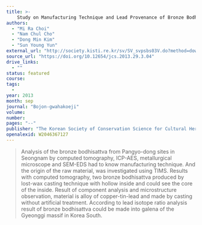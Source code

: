 ```yaml
---
title: >-
    Study on Manufacturing Technique and Lead Provenance of Bronze Bodhisattva from Pangyo-dong Sites in Seongnam
authors:
  - "Mi Ra Choi"
  - "Nam Chul Cho"
  - "Dong Min Kim"
  - "Sun Young Yun"
external_url: "http://society.kisti.re.kr/sv/SV_svpsbs03V.do?method=download&cn1=JAKO201330258591045"
source_url: "https://doi.org/10.12654/jcs.2013.29.3.04"
drive_links:
  - ""
status: featured
course: 
tags:
  - 
year: 2013
month: sep
journal: "Bojon-gwahakoeji"
volume: 
number: 
pages: "--"
publisher: "The Korean Society of Conservation Science for Cultural Heritage"
openalexid: W2046367127
---
```


> Analysis of the bronze bodhisattva from Pangyo-dong sites in Seongnam by computed tomography, ICP-AES, metallurgical microscope and SEM-EDS had to know manufacturing technique.
> And the origin of the raw material, was investigated using TIMS.
> Results with computed tomography, two bronze bodhisattva produced by lost-wax casting technique with hollow inside and could see the core of the inside.
> Result of component analysis and microstructure observation, material is alloy of copper-tin-lead and made by casting without artificial treatment.
> According to lead isotope ratio analysis result of bronze bodhisattva could be made into galena of the Gyeonggi massif in Korea South.

